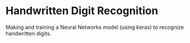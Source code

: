 # Handwritten Digit Recognition
Making and training a Neural Networks model (using keras) to recognize handwritten digits.

